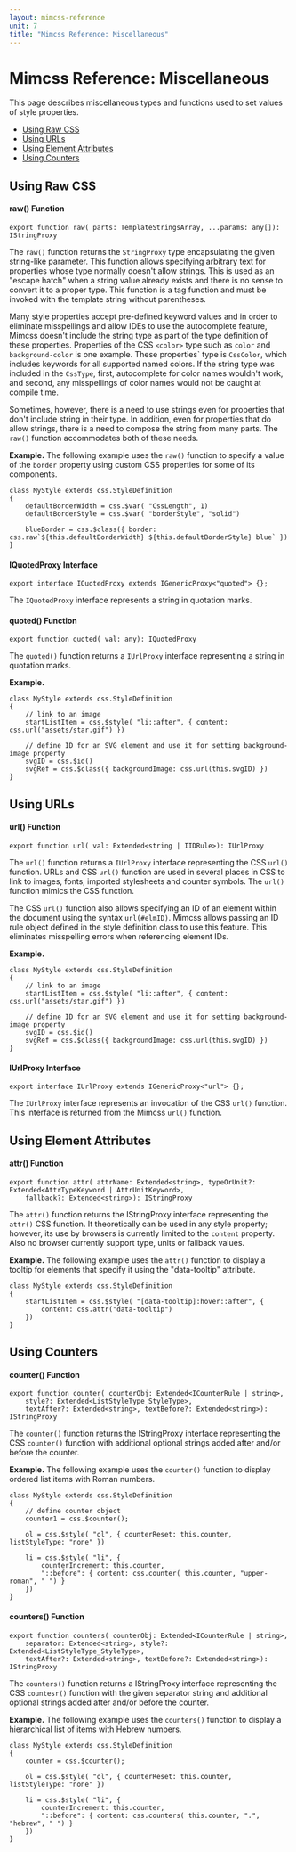 ```yaml
---
layout: mimcss-reference
unit: 7
title: "Mimcss Reference: Miscellaneous"
---
```


# Mimcss Reference: Miscellaneous

This page describes miscellaneous types and functions used to set values of style properties.

- [Using Raw CSS](#using-raw-css)
- [Using URLs](#using-urls)
- [Using Element Attributes](#using-element-attributes)
- [Using Counters](#using-counters)


## Using Raw CSS

#### raw() Function

```tsx
export function raw( parts: TemplateStringsArray, ...params: any[]): IStringProxy
```

The `raw()` function returns the `StringProxy` type encapsulating the given string-like parameter. This function allows specifying arbitrary text for properties whose type normally doesn't allow strings. This is used as an "escape hatch" when a string value already exists and there is no sense to convert it to a proper type. This function is a tag function and must be invoked with the template string without parentheses.

Many style properties accept pre-defined keyword values and in order to eliminate misspellings and allow IDEs to use the autocomplete feature, Mimcss doesn't include the string type as part of the type definition of these properties. Properties of the CSS `<color>` type such as `color` and `background-color` is one example. These properties\` type is `CssColor`, which includes keywords for all supported named colors. If the string type was included in the `CssType`, first, autocomplete for color names wouldn't work, and second, any misspellings of color names would not be caught at compile time.

Sometimes, however, there is a need to use strings even for properties that don't include string in their type. In addition, even for properties that do allow strings, there is a need to compose the string from many parts. The `raw()` function accommodates both of these needs.

**Example.** The following example uses the `raw()` function to specify a value of the `border` property using custom CSS properties for some of its components.

```tsx
class MyStyle extends css.StyleDefinition
{
    defaultBorderWidth = css.$var( "CssLength", 1)
    defaultBorderStyle = css.$var( "borderStyle", "solid")

    blueBorder = css.$class({ border: css.raw`${this.defaultBorderWidth} ${this.defaultBorderStyle} blue` })
}
```

#### IQuotedProxy Interface

```tsx
export interface IQuotedProxy extends IGenericProxy<"quoted"> {};
```

The `IQuotedProxy` interface represents a string in quotation marks.

#### quoted() Function

```tsx
export function quoted( val: any): IQuotedProxy
```

The `quoted()` function returns a `IUrlProxy` interface representing a string in quotation marks.

**Example.**

```tsx
class MyStyle extends css.StyleDefinition
{
    // link to an image
    startListItem = css.$style( "li::after", { content: css.url("assets/star.gif") })

    // define ID for an SVG element and use it for setting background-image property
    svgID = css.$id()
    svgRef = css.$class({ backgroundImage: css.url(this.svgID) })
}
```

## Using URLs

#### url() Function

```tsx
export function url( val: Extended<string | IIDRule>): IUrlProxy
```

The `url()` function returns a `IUrlProxy` interface representing the CSS `url()` function. URLs and CSS `url()` function are used in several places in CSS to link to images, fonts, imported stylesheets and counter symbols. The `url()` function mimics the CSS function.

The CSS `url()` function also allows specifying an ID of an element within the document using the syntax `url(#elmID)`. Mimcss allows passing an ID rule object defined in the style definition class to use this feature. This eliminates misspelling errors when referencing element IDs.

**Example.**

```tsx
class MyStyle extends css.StyleDefinition
{
    // link to an image
    startListItem = css.$style( "li::after", { content: css.url("assets/star.gif") })

    // define ID for an SVG element and use it for setting background-image property
    svgID = css.$id()
    svgRef = css.$class({ backgroundImage: css.url(this.svgID) })
}
```

#### IUrlProxy Interface

```tsx
export interface IUrlProxy extends IGenericProxy<"url"> {};
```

The `IUrlProxy` interface represents an invocation of the CSS `url()` function. This interface is returned from the Mimcss `url()` function.

## Using Element Attributes

#### attr() Function

```tsx
export function attr( attrName: Extended<string>, typeOrUnit?: Extended<AttrTypeKeyword | AttrUnitKeyword>,
    fallback?: Extended<string>): IStringProxy
```

The `attr()` function returns the IStringProxy interface representing the `attr()` CSS function. It theoretically can be used in any style property; however, its use by browsers is currently limited to the `content` property. Also no browser currently support type, units or fallback values.

**Example.** The following example uses the `attr()` function to display a tooltip for elements that specify it using the "data-tooltip" attribute.

```tsx
class MyStyle extends css.StyleDefinition
{
    startListItem = css.$style( "[data-tooltip]:hover::after", {
        content: css.attr("data-tooltip")
    })
}
```

## Using Counters

#### counter() Function

```tsx
export function counter( counterObj: Extended<ICounterRule | string>,
    style?: Extended<ListStyleType_StyleType>,
    textAfter?: Extended<string>, textBefore?: Extended<string>): IStringProxy
```

The `counter()` function returns the IStringProxy interface representing the CSS `counter()` function with additional optional strings added after and/or before the counter.

**Example.** The following example uses the `counter()` function to display ordered list items with Roman numbers.

```tsx
class MyStyle extends css.StyleDefinition
{
    // define counter object
    counter1 = css.$counter();

    ol = css.$style( "ol", { counterReset: this.counter, listStyleType: "none" })
    
    li = css.$style( "li", {
        counterIncrement: this.counter,
        "::before": { content: css.counter( this.counter, "upper-roman", " ") }
    })
}
```

#### counters() Function

```tsx
export function counters( counterObj: Extended<ICounterRule | string>,
    separator: Extended<string>, style?: Extended<ListStyleType_StyleType>,
    textAfter?: Extended<string>, textBefore?: Extended<string>): IStringProxy
```

The `counters()` function returns a IStringProxy interface representing the CSS `countesr()` function with the given separator string and additional optional strings added after and/or before the counter.

**Example.** The following example uses the `counters()` function to display a hierarchical list of items with Hebrew numbers.

```tsx
class MyStyle extends css.StyleDefinition
{
    counter = css.$counter();

    ol = css.$style( "ol", { counterReset: this.counter, listStyleType: "none" })
    
    li = css.$style( "li", {
        counterIncrement: this.counter,
        "::before": { content: css.counters( this.counter, ".", "hebrew", " ") }
    })
}
```

